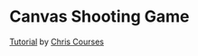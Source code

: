 # Canvas Shooting Game

[Tutorial](https://youtu.be/eI9idPTT0c4?si=SFrdfzsMTBi81Cja) by [Chris Courses](https://www.youtube.com/@ChrisCourses)
